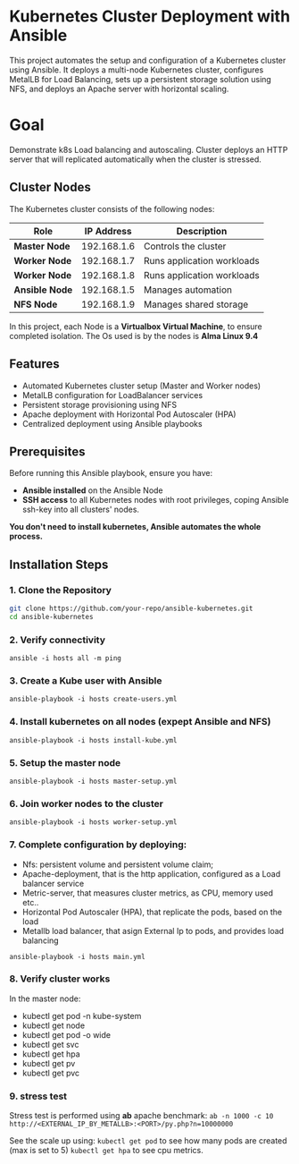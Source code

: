 # Kubernetes Cluster Deployment with Ansible

This project automates the setup and configuration of a Kubernetes cluster using Ansible. It deploys a multi-node Kubernetes cluster, configures MetalLB for Load Balancing, sets up a persistent storage solution using NFS, and deploys an Apache server with horizontal scaling.

# Goal
Demonstrate k8s Load balancing and autoscaling. Cluster deploys an HTTP server that will replicated automatically when the cluster is stressed.

## Cluster Nodes
The Kubernetes cluster consists of the following nodes:

| Role            | IP Address       | Description                 |
|----------------|----------------|-----------------------------|
| **Master Node** | 192.168.1.6    | Controls the cluster        |
| **Worker Node** | 192.168.1.7    | Runs application workloads  |
| **Worker Node** | 192.168.1.8    | Runs application workloads  |
| **Ansible Node** | 192.168.1.5     | Manages automation          |
| **NFS Node** | 192.168.1.9    | Manages shared storage          |

In this project, each Node is a **Virtualbox Virtual Machine**, to ensure completed isolation.
The Os used is by the nodes is **Alma Linux 9.4**

## Features
- Automated Kubernetes cluster setup (Master and Worker nodes)
- MetalLB configuration for LoadBalancer services
- Persistent storage provisioning using NFS
- Apache deployment with Horizontal Pod Autoscaler (HPA)
- Centralized deployment using Ansible playbooks

## Prerequisites
Before running this Ansible playbook, ensure you have:
- **Ansible installed** on the Ansible Node
- **SSH access** to all Kubernetes nodes with root privileges, coping Ansible ssh-key into all clusters' nodes.

**You don't need to install kubernetes, Ansible automates the whole process.**

## Installation Steps

### 1. Clone the Repository
```sh
git clone https://github.com/your-repo/ansible-kubernetes.git
cd ansible-kubernetes
```

### 2. Verify connectivity

`ansible -i hosts all -m ping`

### 3. Create a Kube user with Ansible
`ansible-playbook -i hosts create-users.yml`

### 4. Install kubernetes on all nodes (expept Ansible and NFS)

`ansible-playbook -i hosts install-kube.yml`

### 5. Setup the master node

`ansible-playbook -i hosts master-setup.yml`

### 6. Join worker nodes to the cluster

`ansible-playbook -i hosts worker-setup.yml`

### 7. Complete  configuration by deploying:

* Nfs: persistent volume and persistent volume claim;
* Apache-deployment, that is the http application, configured as a Load balancer service 
* Metric-server, that measures cluster metrics, as CPU, memory used etc..
* Horizontal Pod Autoscaler (HPA), that replicate the pods, based on the load
* Metallb load balancer, that asign External Ip to pods, and provides load balancing

`ansible-playbook -i hosts main.yml`

### 8. Verify cluster works
In the master node:
* kubectl get pod -n kube-system
* kubectl get node
* kubectl get pod -o wide
* kubectl get svc
* kubectl get hpa
* kubectl get pv
* kubectl get pvc

### 9. stress test
Stress test is performed using **ab** apache benchmark:
`ab -n 1000 -c 10 http://<EXTERNAL_IP_BY_METALLB>:<PORT>/py.php?n=10000000`

See the scale up using:
`kubectl get pod` to see how many pods are created (max is set to 5)
`kubectl get hpa` to see cpu metrics.











